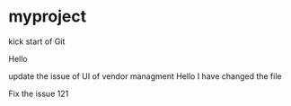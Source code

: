 myproject
=========

kick start of Git 

Hello 

update the issue of UI of vendor managment 
Hello I have changed the file 

Fix the issue 121